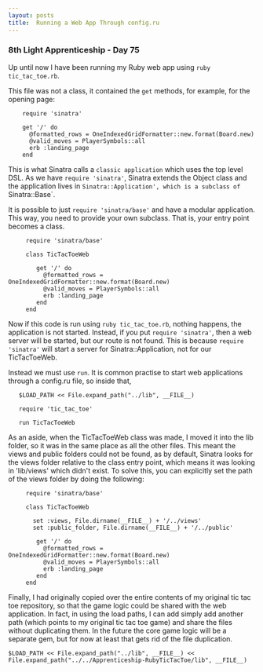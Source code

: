 ```yaml
---
layout: posts
title:  Running a Web App Through config.ru
---
```


### 8th Light Apprenticeship - Day 75

Up until now I have been running my Ruby web app using `ruby tic_tac_toe.rb`. 


<!--break--> 

This file was not a class, it contained the `get` methods, for example, for the opening page:

        require 'sinatra'

        get '/' do
		  @formatted_rows = OneIndexedGridFormatter::new.format(Board.new)
		  @valid_moves = PlayerSymbols::all
 		  erb :landing_page
        end


This is what Sinatra calls a `classic application` which uses the top level DSL. As we have `require 'sinatra'`, Sinatra extends the Object class and the application lives in `Sinatra::Application', which is a subclass of `Sinatra::Base`.

It is possible to just `require 'sinatra/base'` and have a modular application. This way, you need to provide your own subclass. That is, your entry point becomes a class.

         require 'sinatra/base'
         
         class TicTacToeWeb
          
            get '/' do
		      @formatted_rows = OneIndexedGridFormatter::new.format(Board.new)
		      @valid_moves = PlayerSymbols::all
 		      erb :landing_page
            end        
         end

Now if this code is run using `ruby tic_tac_toe.rb`, nothing happens, the application is not started. Instead, if you put `require 'sinatra'`, then a web server will be started, but our route is not found. This is because `require 'sinatra'` will start a server for Sinatra::Application, not for our TicTacToeWeb.

Instead we must use `run`. It is common practise to start web applications through a config.ru file, so inside that, 

       $LOAD_PATH << File.expand_path("../lib", __FILE__)

       require 'tic_tac_toe'

       run TicTacToeWeb


As an aside, when the TicTacToeWeb class was made, I moved it into the lib folder, so it was in the same place as all the other files. This meant the views and public folders could not be found, as by default, Sinatra looks for the views folder relative to the class entry point, which means it was looking in 'lib/views' which didn't exist. To solve this, you can explicitly set the  path of the views folder by doing the following:

         require 'sinatra/base'
         
         class TicTacToeWeb
           
           set :views, File.dirname(__FILE__) + '/../views'
           set :public_folder, File.dirname(__FILE__) + '/../public'
           
            get '/' do
		      @formatted_rows = OneIndexedGridFormatter::new.format(Board.new)
		      @valid_moves = PlayerSymbols::all
 		      erb :landing_page
            end        
         end
         
         
Finally, I had originally copied over the entire contents of my original tic tac toe repository, so that the game logic could be shared with the web application. In fact, in using the load paths, I can add simply add another path (which points to my original tic tac toe game) and share the files without duplicating them. In the future the core game logic will be a separate gem, but for now at least that gets rid of the file duplication.

    $LOAD_PATH << File.expand_path("../lib", __FILE__) << File.expand_path("../../Apprenticeship-RubyTicTacToe/lib", __FILE__) 